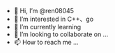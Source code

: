- 👋 Hi, I’m @ren08045
- 👀 I’m interested in C++、go
- 🌱 I’m currently learning 
- 💞️ I’m looking to collaborate on ...
- 📫 How to reach me ...

<!---
ren08045/ren08045 is a ✨ special ✨ repository because its `README.md` (this file) appears on your GitHub profile.
You can click the Preview link to take a look at your changes.
--->
